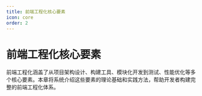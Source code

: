 ```yaml
---
title: 前端工程化核心要素
icon: core
order: 2
---
```


# 前端工程化核心要素

前端工程化涵盖了从项目架构设计、构建工具、模块化开发到测试、性能优化等多个核心要素。本章将系统介绍这些要素的理论基础和实践方法，帮助开发者构建完整的前端工程化体系。

